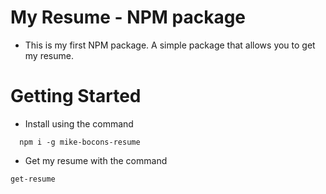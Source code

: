 # My Resume - NPM package

- This is my first NPM package. A simple package that allows you to get my resume.

# Getting Started

- Install using the command
```npm 
  npm i -g mike-bocons-resume
 ```
 - Get my resume with the command
  ```npm
  get-resume
  ```
